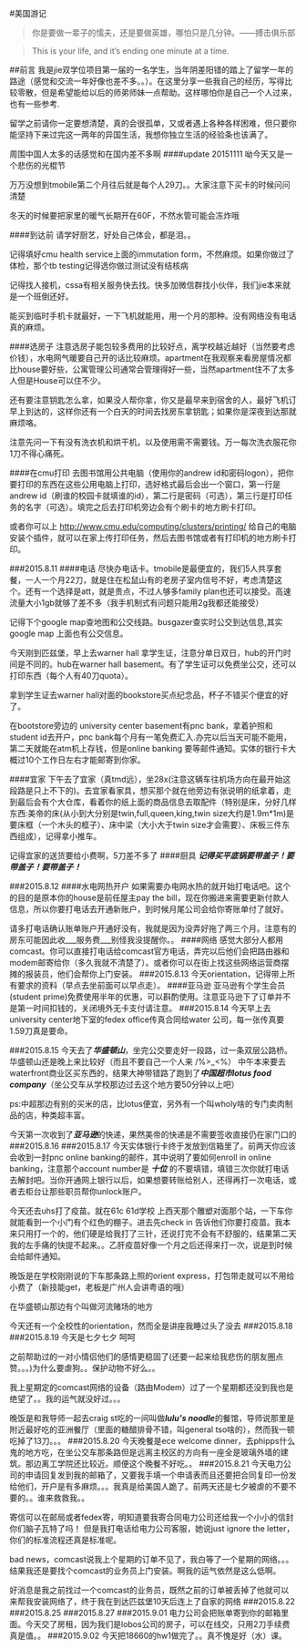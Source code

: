 #美国游记
>你是要做一辈子的懦夫，还是要做英雄，哪怕只是几分钟。——搏击俱乐部

>This is your life, and it’s ending one minute at a time. 

##前言
我是jie双学位项目第一届的一名学生，当年阴差阳错的踏上了留学一年的路途（感觉和交流一年好像也差不多。。）。在这里分享一些我自己的经历，写得比较零散，但是希望能给以后的师弟师妹一点帮助。这样哪怕你是自己一个人过来，也有一些参考.

留学之前请你一定要想清楚，真的会很孤单，又或者遇上各种各样困难，但只要你能坚持下来过完这一两年的异国生活，我想你独立生活的经验条也该满了。

周围中国人太多的话感觉和在国内差不多啊
####update 20151111
呦今天又是一个悲伤的光棍节

万万没想到tmobile第二个月往后就是每个人29刀。。大家注意下买卡的时候问问清楚

冬天的时候要把家里的暖气长期开在60F，不然水管可能会冻炸哦

####到达前
请学好厨艺，好处自己体会，都是泪。。

记得填好cmu health service上面的immutation form，不然麻烦。如果你做过了体检，那个tb testing记得选你做过测试没有结核病

记得找人接机，cssa有相关服务快去找。快多加微信群找小伙伴，我们jie本来就是一个班倒还好。

能买到临时手机卡就最好，一下飞机就能用，用一个月的那种。没有网络没有电话真的麻烦。

####选房子
注意选房子能包较多费用的比较好点，离学校越近越好（当然要考虑价钱），水电网气暖要自己开的话比较麻烦。apartment在我观察来看房屋情况都比house要好些，公寓管理公司通常会管理得好一些，当然apartment住不了太多人但是House可以住不少。

还有要注意钥匙怎么拿，如果没人帮你拿，你又是最早来到宿舍的人，最好飞机订早上到达的，这样你还有一个白天的时间去找房东拿钥匙；如果你是深夜到达那就麻烦咯。

注意先问一下有没有洗衣机和烘干机，以及使用需不需要钱。万一每次洗衣服花你1刀不得心痛死。

####在cmu打印
去图书馆用公共电脑（使用你的andrew id和密码logon），把你要打印的东西在这些公用电脑上打印，选好格式最后会出一个窗口，第一行是andrew id（刷谁的校园卡就填谁的id），第二行是密码（可选），第三行是打印任务的名字（可选）。填完之后去打印机旁边会有个刷卡的地方刷卡打印。

或者你可以上 <http://www.cmu.edu/computing/clusters/printing/> 给自己的电脑安装个插件，就可以在家上传打印任务，然后去图书馆或者有打印机的地方刷卡打印。

###2015.8.11
####电话
尽快办电话卡。tmobile是最便宜的，我们5人共享套餐，一人一个月22刀，就是住在松鼠山有的老房子室内信号不好，考虑清楚这个。还有一个选择是att，就是贵点，不过人够多family plan也还可以接受。高速流量大小1gb就够了差不多（我手机制式有问题只能用2g我都还能接受）


记得下个google map查地图和公交线路。busgazer查实时公交到达信息,其实google map 上面也有公交信息。

今天刚到匹兹堡，早上去warner hall 拿学生证，注意分单日双日，hub的开门时间是不同的。hub在warner hall basement。有了学生证可以免费坐公交，还可以打印东西（每个人有40刀quota）。

拿到学生证去warner hall对面的bookstore买点纪念品，杯子不错买个便宜的好了。

在bootstore旁边的 university center basement有pnc bank，拿着护照和student id去开户，pnc bank每个月有一笔免费汇入.办完以后当天可能不能用，第二天就能在atm机上存钱，但是online banking 要等邮件通知。实体的银行卡大概过10个工作日左右才能邮寄到你家。

####宜家
下午去了宜家（真tmd远），坐28x(注意这辆车往机场方向在最开始这段路是只上不下的)。去宜家看家具，想买那个就在他旁边有张说明的纸拿着，走到最后会有个大仓库，看着你的纸上面的商品信息去取配件（特别是床，分好几样东西:美帝的床(从小到大分别是twin,full,queen,king,twin size大约是1.9m*1m)是要床框（一个木头的框子）、床中梁（大小大于twin size才会需要）、床板三件东西组成），记得拿小推车。

记得宜家的送货要给小费啊，5刀差不多了
####厨具
***记得买平底锅要带盖子！要带盖子！要带盖子！***

###2015.8.12
####水电网热开户
如果需要办电网水热的就开始打电话吧。这个的目的是原本你的house是前任屋主pay the bill，现在你搬进来需要更新付款人信息，所以你要打电话去开通新账户，到时候月尾公司会给你寄账单付了就好。

请多打电话确认账单账户开通好没有，我就是因为没弄好拖了两三个月。注意有的房东可能因此收___服务费___别怪我没提醒你。。
####网络
感觉大部分人都用comcast。你可以直接打电话给comcast官方电话，弄完以后他们会把路由器和modem邮寄给你（多久我就不清楚了）。或者你可以在街上找这些网络运营商摆摊的报装员，他们会帮你上门安装。
###2015.8.13
今天orientation，记得带上所有要求的资料（早点去坐前面可以早点走）。
####亚马逊
亚马逊有个学生会员(student prime)免费使用半年的优惠，可以斟酌使用。注意亚马逊下了订单并不是第一时间扣钱的，关闭境外无卡支付请注意。
###2015.8.14
今天早上去university center地下室的fedex office传真合同给water 公司，每一张传真要1.59刀真是要命。

###2015.8.15
今天去了***华盛顿山***，坐完公交要走好一段路，过一条双层公路桥。华盛顿山还是晚上来比较好（而且不要自己一个人来 /%>_<%）
中午本来要去waterfront商业区买东西的，结果大神带错路了跑到了***中国超市lotus food company***（坐公交车从学校那边过去这个地方要50分钟以上吧）

ps:中超那边有别的买米的店，比lotus便宜，另外有一个叫wholy啥的专门卖肉制品的店，种类超丰富。

今天第一次收到了***亚马逊***的快递，果然美帝的快递是不需要签收直接仍在家门口的
###2015.8.16
###2015.8.17
今天实体银行卡终于发放到信箱里了。前两天你应该会收到一封pnc online banking的邮件，其中说明了要如何enroll in online banking，注意那个account number是 ***__十位__*** 的不要填错，填错三次你就打电话去解封吧。当你开通网上银行以后，如果想要转账给别人，还得再打一次电话，或者去柜台让那些职员帮你unlock账户。

今天还去uhs打了疫苗。就在61c 61d学校 上西天那个雕塑对面那个站，一下车你就能看到一个小门有个红色的棚子。进去先check in 告诉他们你要打疫苗。我本来只用打一个的，他们硬是给我打了三针，还说打完不会有不舒服的，结果第二天我的左手痛的快提不起来。。乙肝疫苗好像一个月之后还得来打一次，说是到时候会给邮件通知。

晚饭是在学校刚刚说的下车那条路上照的orient express，打包带走就可以不用给小费了（新技能get，老板是广州人会讲粤语的哦）

在华盛顿山那边有个叫做河流赌场的地方

今天还有一个全校性的orientation，然而全是讲座我睡过头了没去
###2015.8.18
###2015.8.19
今天是七夕七夕 呵呵

之前帮助过的一对小情侣他们的感情更稳固了(还要一起来给我悲伤的朋友圈点赞。。。)为什么要虐狗。。保护动物不好么。。

我上星期定的comcast网络的设备（路由Modem）过了一个星期都还没到我也是绝望了。。我的运气就没好过。。。

晚饭是和我导师一起去craig st吃的一间叫做***lulu's noodle***的餐馆，导师说那里是附近最好吃的亚洲餐厅（里面的糖醋排骨不错，叫general tso啥的），然而我一顿吃掉了13刀。。。
###2015.8.20
今天晚餐是ece welcome dinner，去phipps什么鬼的地方吃，在坐公交车那条路但是远离主校区的方向有一座全是玻璃外墙的建筑。那边离工学院还比较近。顺便这个晚餐不好吃。。
###2015.8.21
今天电力公司的申请回复发到我的邮箱了，又要我手填一个申请表而且还要把合同复印一份发给他们，开户是有多麻烦。。。我真是给美国人跪了。前两天还是七夕被虐的不要不要的。。谁来救救我。。

寄信可以在邮局或者fedex寄，明知道要我寄合同电力公司还给我一个小小的信封你们脑子瓦特了吗！
但是我打电话给电力公司客服，她说just ignore the letter，你们的标准流程还真是标准呢。


bad news，comcast说我上个星期的订单不见了，我白等了一个星期的网络。。。结果我还是要找个comcast的业务员上门安装。啊我的运气依然是这么低啊。

好消息是我之前找过一个comcast的业务员，既然之前的订单被丢掉了他就可以来帮我安装网络了，终于我在到达匹兹堡10天后连上了自家的网络
###2015.8.22
###2015.8.25
###2015.8.27
###2015.9.01
电力公司会把账单寄到你的邮箱里面。今天交了房租，因为我们是lobos公司的房子，可以在线交，只用2刀手续费真是值。。
###2015.9.02
今天把18660的hw1做完了。。真不愧是好（水）课。